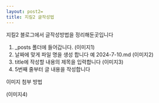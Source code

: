 ```yaml
---
layout: post2=
title: 지킬2 글작성법 
---
```


지킬2 블로그에서 글작성방법을 정리해둔곳입니다

1. _posts 폴더에 들어갑니다.
(이미지1)
2. 날짜에 맞게 파일 명을 생성 합니다 예 2024-7-10.md
(이미지2)
3. title에 작성할 내용의 제목을 입력합니다
(이미지3)
4. 5번째 줄부터 글 내용을 작성합니다

이미지 첨부 방법 

(이미지4)
